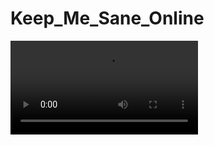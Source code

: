 # Keep_Me_Sane_Online

![](https://github.com/Ayush-Mi/Keep_Me_Sane_Online/blob/main/images/demo.mov)

